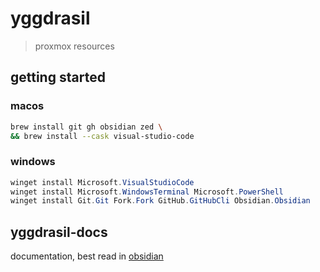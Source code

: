 # yggdrasil

> proxmox resources

## getting started

### macos

```bash
brew install git gh obsidian zed \
&& brew install --cask visual-studio-code
```

### windows

```powershell
winget install Microsoft.VisualStudioCode
winget install Microsoft.WindowsTerminal Microsoft.PowerShell
winget install Git.Git Fork.Fork GitHub.GitHubCli Obsidian.Obsidian

```

## yggdrasil-docs

documentation, best read in [obsidian](https://obsidian.md/)
